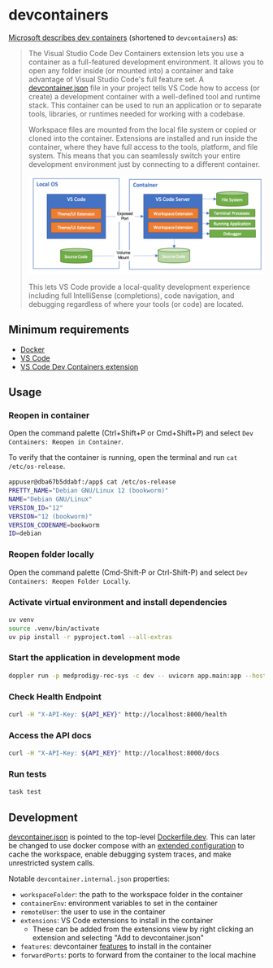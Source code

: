 # devcontainers

[Microsoft describes dev containers](https://code.visualstudio.com/docs/devcontainers/containers) (shortened to `devcontainers`) as:

> The Visual Studio Code Dev Containers extension lets you use a container as a full-featured development environment. It allows you to open any folder inside (or mounted into) a container and take advantage of Visual Studio Code's full feature set. A [devcontainer.json](https://code.visualstudio.com/docs/devcontainers/containers#_create-a-devcontainerjson-file) file in your project tells VS Code how to access (or create) a development container with a well-defined tool and runtime stack. This container can be used to run an application or to separate tools, libraries, or runtimes needed for working with a codebase.
> 
> Workspace files are mounted from the local file system or copied or cloned into the container. Extensions are installed and run inside the container, where they have full access to the tools, platform, and file system. This means that you can seamlessly switch your entire development environment just by connecting to a different container.
>
> ![devcontainers architecture](architecture.png)
> 
> This lets VS Code provide a local-quality development experience including full IntelliSense (completions), code navigation, and debugging regardless of where your tools (or code) are located.

## Minimum requirements

* [Docker](https://www.docker.com/)
* [VS Code](https://code.visualstudio.com/)
* [VS Code Dev Containers extension](https://marketplace.visualstudio.com/items?itemName=ms-vscode-remote.remote-containers)

## Usage

### Reopen in container

Open the command palette (Ctrl+Shift+P or Cmd+Shift+P) and select `Dev Containers: Reopen in Container`.

To verify that the container is running, open the terminal and run `cat /etc/os-release`.

```bash
appuser@dba67b5ddabf:/app$ cat /etc/os-release 
PRETTY_NAME="Debian GNU/Linux 12 (bookworm)"
NAME="Debian GNU/Linux"
VERSION_ID="12"
VERSION="12 (bookworm)"
VERSION_CODENAME=bookworm
ID=debian
```

### Reopen folder locally

Open the command palette (Cmd-Shift-P or Ctrl-Shift-P) and select `Dev Containers: Reopen Folder Locally`.

### Activate virtual environment and install dependencies

```bash
uv venv
source .venv/bin/activate
uv pip install -r pyproject.toml --all-extras
```

### Start the application in development mode

```bash
doppler run -p medprodigy-rec-sys -c dev -- uvicorn app.main:app --host 0.0.0.0 --port 8000
```

### Check Health Endpoint

```bash
curl -H "X-API-Key: ${API_KEY}" http://localhost:8000/health
```

### Access the API docs

```bash
curl -H "X-API-Key: ${API_KEY}" http://localhost:8000/docs
```

### Run tests

```bash
task test
```

## Development

[devcontainer.json](devcontainer.json) is pointed to the top-level [Dockerfile.dev](../Dockerfile.dev). This can later be changed to use docker compose with an [extended configuration](docker-compose.extend.yml) to cache the workspace, enable debugging system traces, and make unrestricted system calls.

Notable `devcontainer.internal.json` properties:

* `workspaceFolder`: the path to the workspace folder in the container
* `containerEnv`: environment variables to set in the container
* `remoteUser`: the user to use in the container
* `extensions`: VS Code extensions to install in the container
  * These can be added from the extensions view by right clicking an extension and selecting "Add to devcontainer.json"
* `features`: devcontainer [features](https://containers.dev/features) to install in the container
* `forwardPorts`: ports to forward from the container to the local machine
